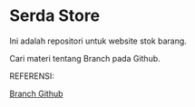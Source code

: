 # Serda Store

Ini adalah repositori untuk website stok barang.

Cari materi tentang Branch pada Github.

REFERENSI:

[Branch Github](https://dev.to/yudhasdev/tutorial-github-3-bagaimana-cara-menggunakan-branch-dan-merge-di-github-3nj1)

